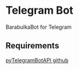 # Telegram Bot
BarabulkaBot for Telegram

## Requirements
[pyTelegramBotAPI github]

[pyTelegramBotAPI github]: https://github.com/eternnoir/pyTelegramBotAPI
